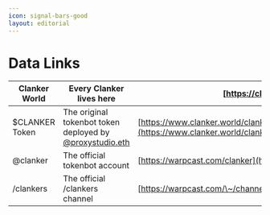 ```yaml
---
icon: signal-bars-good
layout: editorial
---
```


# Data Links

| Clanker World  | Every Clanker lives here                                                                         | [https://clanker.world](https://clanker.world)                                                                                                               |
| -------------- | ------------------------------------------------------------------------------------------------ | ------------------------------------------------------------------------------------------------------------------------------------------------------------ |
| $CLANKER Token | The original tokenbot token deployed by [@proxystudio.eth](https://warpcast.com/proxystudio.eth) | [https://www.clanker.world/clanker/0x1bc0c42215582d5A085795f4baDbaC3ff36d1Bcb](https://www.clanker.world/clanker/0x1bc0c42215582d5A085795f4baDbaC3ff36d1Bcb) |
| @clanker       | The official tokenbot  account                                                                   | [https://warpcast.com/clanker](https://warpcast.com/clanker)                                                                                                 |
| /clankers      | The official /clankers channel                                                                   | [https://warpcast.com/\~/channel/clankers](https://warpcast.com/~/channel/clankers)                                                                          |

